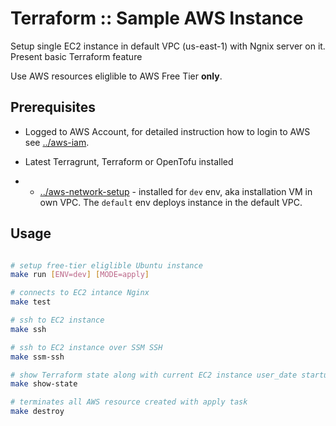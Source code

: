 # Terraform :: Sample AWS Instance

Setup single EC2 instance in default VPC (us-east-1) with Ngnix server on it.
Present basic Terraform feature

Use  AWS resources eliglible to AWS Free Tier __only__.

## Prerequisites

* Logged to AWS Account, for detailed instruction how to login to AWS see [../aws-iam](../aws-iam).

* Latest Terragrunt, Terraform or OpenTofu installed

* * [../aws-network-setup](../aws-network-setup) - installed for `dev` env, aka installation VM in own VPC. The `default` env deploys instance in the default VPC.

## Usage

```bash

# setup free-tier eliglible Ubuntu instance
make run [ENV=dev] [MODE=apply]

# connects to EC2 intance Nginx
make test

# ssh to EC2 instance
make ssh

# ssh to EC2 instance over SSM SSH
make ssm-ssh

# show Terraform state along with current EC2 instance user_date startup script
make show-state

# terminates all AWS resource created with apply task
make destroy
```
